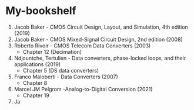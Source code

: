 # My-bookshelf
1. Jacob Baker - CMOS Circuit Design, Layout, and Simulation, 4th edition (2019)
2. Jacob Baker - CMOS Mixed-Signal Circuit Design, 2nd edition (2008)
3. Roberto Rivoir - CMOS Telecom Data Converters (2003)
    + Chapter 12 (Decimation)
4. Ndjountche, Tertulien - Data converters, phase-locked loops, and their applications (2019)
    + Chapter 5 (DS data converters)
5. Franco Maloberti - Data Converters (2007)
    + Chapter 8
6. Marcel JM Pelgrom -Analog-to-Digital Conversion (2021)
   + Chapter 19
7. Ja
